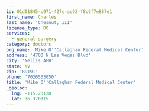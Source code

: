 ```yaml
---
id: 01d01845-c971-427c-ac92-f8c6f7e887e1
first_name: Charles
last_name: 'Chesnut, III'
license_type: DO
services:
  - general-surgery
category: doctors
org_name: 'Mike O''Callaghan Federal Medical Center'
address: '4700 N Las Vegas Blvd'
city: 'Nellis AFB'
state: NV
zip: '89191'
phone: '7026533050'
title: 'Mike O''Callaghan Federal Medical Center'
_geoloc:
  lng: -115.23128
  lat: 36.370315
---
```

